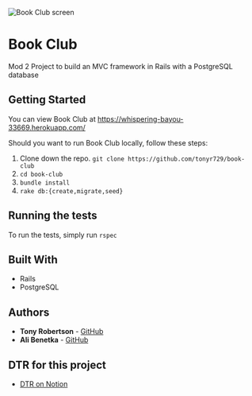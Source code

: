 ![Book Club screen](https://user-images.githubusercontent.com/34175382/49840665-9ce22c00-fd71-11e8-8a3a-05805fa81cfd.png)


# Book Club

Mod 2 Project to build an MVC framework in Rails with a PostgreSQL database

## Getting Started

You can view Book Club at https://whispering-bayou-33669.herokuapp.com/

Should you want to run Book Club locally, follow these steps:

1. Clone down the repo. `git clone https://github.com/tonyr729/book-club`
2. `cd book-club`
3. `bundle install`
4. `rake db:{create,migrate,seed}`

## Running the tests

To run the tests, simply run `rspec`

## Built With

* Rails
* PostgreSQL

## Authors

* **Tony Robertson** - [GitHub](https://github.com/tonyr729)
* **Ali Benetka** - [GitHub](https://github.com/abenetka)

## DTR for this project

* [DTR on Notion](https://www.notion.so/DTR-c2d270f8a79f4c798b9bd13de81ff71b)
